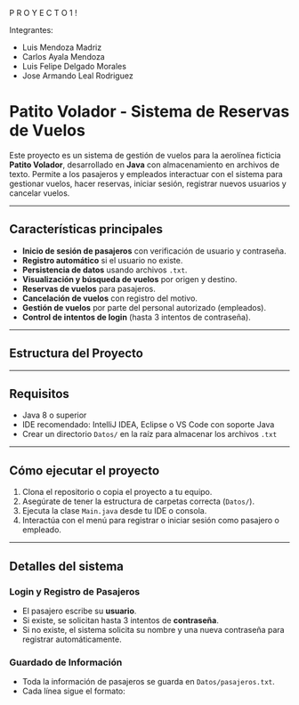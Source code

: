 P R O Y E C T O   1  ! 

Integrantes:
- Luis Mendoza Madriz
- Carlos Ayala Mendoza
- Luis Felipe Delgado Morales
- Jose Armando Leal Rodriguez

# Patito Volador - Sistema de Reservas de Vuelos

Este proyecto es un sistema de gestión de vuelos para la aerolínea ficticia **Patito Volador**, desarrollado en **Java** con almacenamiento en archivos de texto. Permite a los pasajeros y empleados interactuar con el sistema para gestionar vuelos, hacer reservas, iniciar sesión, registrar nuevos usuarios y cancelar vuelos.

---

## Características principales

- **Inicio de sesión de pasajeros** con verificación de usuario y contraseña.
- **Registro automático** si el usuario no existe.
- **Persistencia de datos** usando archivos `.txt`.
- **Visualización y búsqueda de vuelos** por origen y destino.
- **Reservas de vuelos** para pasajeros.
- **Cancelación de vuelos** con registro del motivo.
- **Gestión de vuelos** por parte del personal autorizado (empleados).
- **Control de intentos de login** (hasta 3 intentos de contraseña).

---

## Estructura del Proyecto

---

## Requisitos

- Java 8 o superior
- IDE recomendado: IntelliJ IDEA, Eclipse o VS Code con soporte Java
- Crear un directorio `Datos/` en la raíz para almacenar los archivos `.txt`

---

## Cómo ejecutar el proyecto

1. Clona el repositorio o copia el proyecto a tu equipo.
2. Asegúrate de tener la estructura de carpetas correcta (`Datos/`).
3. Ejecuta la clase `Main.java` desde tu IDE o consola.
4. Interactúa con el menú para registrar o iniciar sesión como pasajero o empleado.

---

## Detalles del sistema

### Login y Registro de Pasajeros

- El pasajero escribe su **usuario**.
- Si existe, se solicitan hasta 3 intentos de **contraseña**.
- Si no existe, el sistema solicita su nombre y una nueva contraseña para registrar automáticamente.

### Guardado de Información

- Toda la información de pasajeros se guarda en `Datos/pasajeros.txt`.
- Cada línea sigue el formato:
